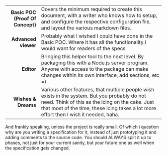 | | |
|----------------------------------------:|:-----|
| **Basic POC<br/>(Proof Of Concept)** | Covers the minimum required to create this document, with a writer who knows how to setup, and configure the respective configuration file, and layout the various markdown files. |
| **Advanced viewer** | Probably what I wished I could have done in the Basic POC. Where it has all the functionality i would want for readers of the specs |
| **Editor** | Bringing this helper tool to the next level. By packaging this with a Node.js server program. Anyone with access to the package can make changes within its own interface, add sections, etc =) |
| **Wishes & Dreams** | Various other features, that multiple people wish exists in the system. But you probably do not need. Think of this as the icing on the cake. Just that most of the time, these icing takes a lot more effort then I wish it needed, haha. |

And frankly speaking, unless the project is really small. Of which i question why are you writing a specification for it, instead of just prototyping it and adding comments to the source code. You should ALWAYS split it up to phases, not just for your current sanity, but your future one as well when the specification gets changed.
